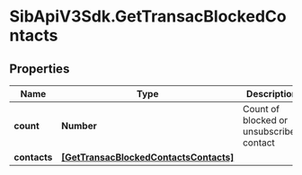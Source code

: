 # SibApiV3Sdk.GetTransacBlockedContacts

## Properties
Name | Type | Description | Notes
------------ | ------------- | ------------- | -------------
**count** | **Number** | Count of blocked or unsubscribed contact | [optional] 
**contacts** | [**[GetTransacBlockedContactsContacts]**](GetTransacBlockedContactsContacts.md) |  | [optional] 


